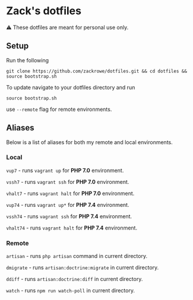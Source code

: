 # Zack's dotfiles

⚠️ These dotfiles are meant for personal use only. 

## Setup

Run the following

```
git clone https://github.com/zackrowe/dotfiles.git && cd dotfiles && source bootstrap.sh
```

To update navigate to your dotfiles directory and run

```
source bootstrap.sh
```

use `--remote` flag for remote environments.


## Aliases

Below is a list of aliases for both my remote and local environments.

### Local

`vup7` - runs `vagrant up` for **PHP 7.0** environment.

`vssh7` - runs `vagrant ssh` for **PHP 7.0** environment.

`vhalt7` - runs `vagrant halt` for **PHP 7.0** environment.


`vup74` - runs `vagrant up*` for **PHP 7.4** environment.

`vssh74` - runs `vagrant ssh` for **PHP 7.4** environment.

`vhalt74` - runs `vagrant halt` for **PHP 7.4** environment.

### Remote

`artisan` - runs `php artisan` command in current directory.

`dmigrate` -  runs `artisan:doctrine:migrate` in current directory.

`ddiff` - runs `artisan:doctrine:diff` in current directory.

`watch` - runs `npm run watch-poll` in current directory.
